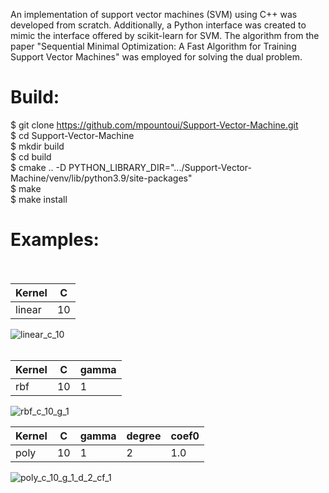An implementation of support vector machines (SVM) using C++ was developed from scratch. 
Additionally, a Python interface was created to mimic the interface offered by scikit-learn for SVM. 
The algorithm from the paper "Sequential Minimal Optimization: A Fast Algorithm for Training Support Vector Machines" was employed for solving the dual problem.

# Build: <br />
$ git clone https://github.com/mpountoui/Support-Vector-Machine.git <br />
$ cd Support-Vector-Machine <br />
$ mkdir build <br />
$ cd build <br />
$ cmake .. -D PYTHON_LIBRARY_DIR=".../Support-Vector-Machine/venv/lib/python3.9/site-packages" <br />
$ make <br />
$ make install <br />

# Examples: <br /> <br />

| Kernel  | C  |
| ------- | -- |
| linear  | 10 |

![linear_c_10](https://github.com/mpountoui/Support-Vector-Machine/assets/119242445/57f4a5cd-4718-4b71-89e9-083e534cbf93)
<br />
<br />

| Kernel  | C  | gamma |
| ------- | -- | ----- |
| rbf     | 10 |   1   |

![rbf_c_10_g_1](https://github.com/mpountoui/Support-Vector-Machine/assets/119242445/f84e4331-69a4-478f-9400-f7d38d9a1984)

| Kernel  | C  | gamma | degree | coef0 |
| ------- | -- | ----- | -----  | ----- |
| poly    | 10 |   1   |  2     | 1.0   |

![poly_c_10_g_1_d_2_cf_1](https://github.com/mpountoui/Support-Vector-Machine/assets/119242445/ba3c6633-8a45-46ad-899c-ce5c87518690)
